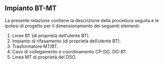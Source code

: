 ## Impianto BT-MT

La presente relazione contiene la descrizione della procedura seguita e le ipotesi di progetto per il
dimensionamento dei seguenti elementi:

1. Linee BT (di proprietà dell’utente BT).
2. Impianto di rifasamento (di proprietà dell’utente BT).
3. Trasformatore MT/BT.
4. Cavo di collegamento e coordinamento CP-DG, DG-BT.
5. Linea MT di proprietà del DSO.
